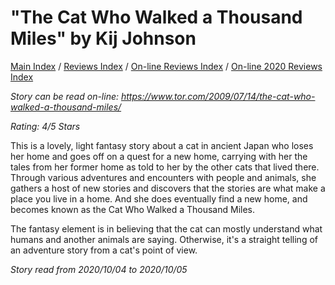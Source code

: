 # "The Cat Who Walked a Thousand Miles" by Kij Johnson

[Main Index](../../../README.md) / [Reviews Index](../../README.md) / [On-line Reviews Index](../README.md) / [On-line 2020 Reviews Index](README.md)

*Story can be read on-line: <https://www.tor.com/2009/07/14/the-cat-who-walked-a-thousand-miles/>*

*Rating: 4/5 Stars*

This is a lovely, light fantasy story about a cat in ancient Japan who loses her home and goes off on a quest for a new home, carrying with her the tales from her former home as told to her by the other cats that lived there. Through various adventures and encounters with people and animals, she gathers a host of new stories and discovers that the stories are what make a place you live in a home. And she does eventually find a new home, and becomes known as the Cat Who Walked a Thousand Miles.

The fantasy element is in believing that the cat can mostly understand what humans and another animals are saying. Otherwise, it's a straight telling of an adventure story from a cat's point of view.

*Story read from 2020/10/04 to 2020/10/05*
